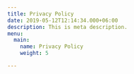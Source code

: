 ```yaml
---
title: Privacy Policy
date: 2019-05-12T12:14:34.000+06:00
description: This is meta description.
menu:
  main:
    name: Privacy Policy
    weight: 5

---
```

